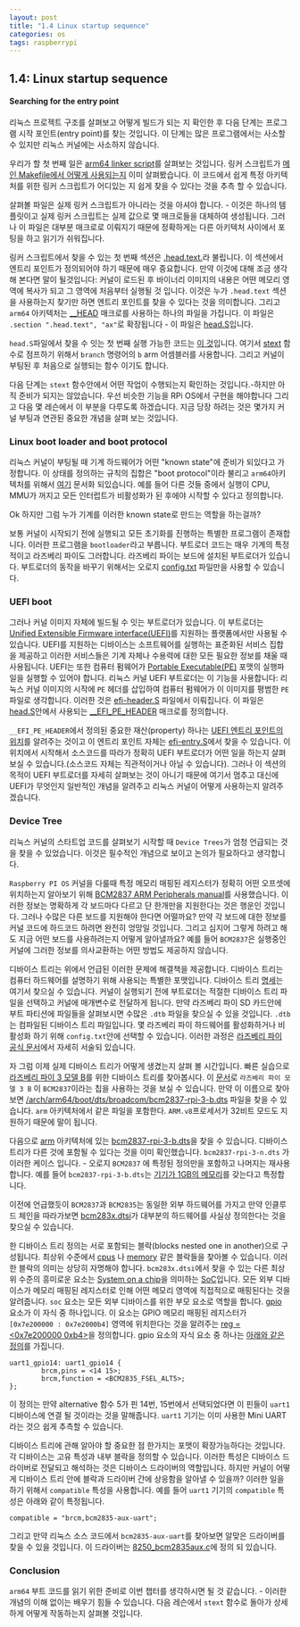 ```yaml
---
layout: post
title: "1.4 Linux startup sequence"
categories: os
tags: raspberrypi
---
```

## 1.4: Linux startup sequence

#### Searching for the entry point

리눅스 프로젝트 구조를 살펴보고 어떻게 빌드가 되는 지 확인한 후 다음 단계는 프로그램 시작 포인트(entry point)를 찾는 것입니다. 이 단계는 많은 프로그램에서는 사소할 수 있지만 리눅스 커널에는 사소하지 않습니다.

우리가 할 첫 번째 일은 [arm64 linker script](https://github.com/torvalds/linux/blob/v4.14/arch/arm64/kernel/vmlinux.lds.S)를 살펴보는 것입니다. 링커 스크립트가 [메인 Makefile에서 어떻게 사용되는지](https://github.com/torvalds/linux/blob/v4.14/Makefile#L970) 이미 살펴봤습니다. 이 코드에서 쉽게 특정 아키텍처를 위한 링커 스크립트가 어디있는 지 쉽게 찾을 수 있다는 것을 추측 할 수 있습니다.

살펴볼 파일은 실제 링커 스크립트가 아니라는 것을 아셔야 합니다. - 이것은 하나의 템플릿이고 실제 링커 스크립트는 실제 값으로 몇 매크로들을 대체하여 생성됩니다. 그러나 이 파일은 대부분 매크로로 이뤄지기 때문에 정확하게는 다른 아키텍처 사이에서 포팅을 하고 읽기가 쉬워집니다.

링커 스크립트에서 찾을 수 있는 첫 번째 섹션은 [.head.text.](https://github.com/torvalds/linux/blob/v4.14/arch/arm64/kernel/vmlinux.lds.S#L96)라 불립니다. 이 섹션에서 엔트리 포인트가 정의되어야 하기 때문에 매우 중요합니다. 만약 이것에 대해 조금 생각해 본다면 말이 될것입니다: 커널이 로드된 후 바이너리 이미지의 내용은 어떤 메모리 영역에 복사가 되고 그 영역에 처음부터 실행될 것 입니다. 이것은 누가 `.head.text` 섹션을 사용하는지 찾기만 하면 엔트리 포인트를 찾을 수 있다는 것을 의미합니다. 그리고 `arm64` 아키텍처는 [__HEAD](https://github.com/torvalds/linux/blob/v4.14/include/linux/init.h#L90) 매크로를 사용하는 하나의 파일을 가집니다. 이 파일은 `.section ".head.text", "ax"`로 확장됩니다 - 이 파일은 [head.S](https://github.com/torvalds/linux/blob/v4.14/arch/arm64/kernel/head.S)입니다.

`head.S`파일에서 찾을 수 잇는 첫 번째 실행 가능한 코드는 [이 것](https://github.com/torvalds/linux/blob/v4.14/arch/arm64/kernel/head.S#L85)입니다. 여기서 [stext](https://github.com/torvalds/linux/blob/v4.14/arch/arm64/kernel/head.S#L116) 함수로 점프하기 위해서 `branch` 명령어의 `b` arm 어셈블러를 사용합니다. 그리고 커널이 부팅된 후 처음으로 실행되는 함수 이기도 합니다.

다음 단계는 `stext` 함수안에서 어떤 작업이 수행되는지 확인하는 것입니다.-하지만 아직 준비가 되지는 않았습니다. 우선 비슷한 기능을 RPi OS에서 구현을 해야합니다 그리고 다음 몇 레슨에서 이 부분을 다루도록 하겠습니다. 지금 당장 하려는 것은 몇가지 커널 부팅과 연관된 중요한 개념을 살펴 보는 것입니다.

### Linux boot loader and boot protocol

리눅스 커널이 부팅될 때 기계 하드웨어가 어떤 "known state"에 준비가 되있다고 가정합니다. 이 상태를 정의하는 규칙의 집합은 "boot protocol"이라 불리고 `arm64`아키텍처를 위해서 [여기](https://github.com/torvalds/linux/blob/v4.14/Documentation/arm64/booting.txt) 문서화 되있습니다. 예를 들어 다른 것들 중에서 실행이 CPU, MMU가 꺼지고 모든 인터럽트가 비활성화가 된 후에야 시작할 수 있다고 정의합니다.

Ok 하지만 그럼 누가 기계를 이러한 known state로 만드는 역할을 하는걸까?

보통 커널이 시작되기 전에 실행되고 모든 초기화를 진행하는 특별한 프로그램이 존재합니다. 이러한 프로그램을 `bootloader`라고 부릅니다. 부트로더 코드는 매우 기계의 특정적이고 라즈베리 파이도 그러합니다. 라즈베리 파이는 보드에 설치된 부트로더가 있습니다. 부트로더의 동작을 바꾸기 위해서는 오로지 [config.txt](https://www.raspberrypi.org/documentation/configuration/config-txt/) 파일만을 사용할 수 있습니다.

 ### UEFI boot

그러나 커널 이미지 자체에 빌드될 수 잇는 부트로더가 있습니다. 이 부트로더는 [Unified Extensible Firmware interface(UEFI)](https://en.wikipedia.org/wiki/Unified_Extensible_Firmware_Interface)를 지원하는 플랫폼에서만 사용될 수 있습니다. UEFI를 지원하는 디바이스는 소프트웨어를 실행하는 표준화된 서비스 집합을 제공하고 이러한 서비스들은 기계 자체나 수용력에 대한 모든 필요한 정보를 채울 때 사용됩니다. UEFI는 또한 컴퓨터 펌웨어가 [Portable Executable(PE)](https://en.wikipedia.org/wiki/Portable_Executable) 포맷의 실행파일을 실행할 수 있어야 합니다. 리눅스 커널 UEFI 부트로더는 이 기능을 사용합니다: 리눅스 커널 이미지의 시작에 `PE` 헤더를 삽입하여 컴퓨터 펌웨어가 이 이미지를 평범한 `PE` 파일로 생각합니다. 이러한 것은 [efi-header.S](https://github.com/torvalds/linux/blob/v4.14/arch/arm64/kernel/efi-header.S) 파일에서 이뤄집니다. 이 파일은 [head.S](https://github.com/torvalds/linux/blob/v4.14/arch/arm64/kernel/head.S#L98)안에서 사용되는  [__EFI_PE_HEADER](https://github.com/torvalds/linux/blob/v4.14/arch/arm64/kernel/efi-header.S#L13) 매크로를 정의합니다.

`__EFI_PE_HEADER`에서 정의된 중요한 재산(property) 하나는 [UEFI 엔트리 포인트의 위치](https://github.com/torvalds/linux/blob/v4.14/arch/arm64/kernel/efi-header.S#L33)를 알려주는 것이고 이 엔트리 포인트 자체는 [efi-entry.S](https://github.com/torvalds/linux/blob/v4.14/arch/arm64/kernel/efi-entry.S#L32)에서 찾을 수 있습니다. 이 위치에서 시작해서 소스코드를 따라가 정확히 UEFI 부트로더가 어떤 일을 하는지 살펴보실 수 있습니다.(소스코드 자체는 직관적이거나 아닐 수 있습니다). 그러나 이 섹션의 목적이 UEFI 부트로더를 자세히 살펴보는 것이 아니기 때문에 여기서 멈추고 대신에 UEFI가 무엇인지 일반적인 개념을 알려주고 리눅스 커널이 어떻게 사용하는지 알려주겠습니다.

### Device Tree

리눅스 커널의 스타트업 코드를 살펴보기 시작할 때 `Device Trees`가 엄청 언급되는 것을 찾을 수 있었습니다. 이것은 필수적인 개념으로 보이고 논의가 필요하다고 생각합니다.

`Raspberry PI OS` 커널을 다룰때 특정 메모리 매핑된 레지스터가 정확히 어떤 오프셋에 위치하는지 알아보기 위해 [BCM2837 ARM Peripherals manual](https://github.com/raspberrypi/documentation/files/1888662/BCM2837-ARM-Peripherals.-.Revised.-.V2-1.pdf)를 사용했습니다. 이러한 정보는 명확하게 각 보드마다 다르고 단 한개만을 지원한다는 것은 행운인 것입니다. 그러나 수많은 다른 보드를 지원해야 한다면 어떨까요? 만약 각 보드에 대한 정보를 커널 코드에 하드코드 하려면 완전히 엉망일 것입니다. 그리고 심지어 그렇게 하려고 해도 지금 어떤 보드를 사용하려는지 어떻게 알아낼까요? 예를 들어 `BCM2837`은 실행중인 커널에 그러한 정보를 의사교환하는 어떤 방법도 제공하지 않습니다.

디바이스 트리는 위에서 언급된 이러한 문제에 해결책을 제공합니다. 디바이스 트리는 컴퓨터 하드웨어를 설명하기 위해 사용되는 특별한 포맷입니다. 디바이스 트리 [명세](https://www.devicetree.org/)는 여기서 찾으실 수 있습니다. 커널이 실행되기 전에 부트로더는 적절한 디바이스 트리 파일을 선택하고 커널에 매개변수로 전달하게 됩니다. 만약 라즈베리 파이 SD 카드안에 부트 파티션에 파일들을 살펴보시면 수많은 `.dtb` 파일을 찾으실 수 있을 것입니다. `.dtb`는 컴파일된 디바이스 트리 파일입니다. 몇 라즈베리 파이 하드웨어를 활성화하거나 비활성화 하기 위해 `config.txt`안에 선택할 수 있습니다. 이러한 과정은 [라즈베리 파이 공식 문서](https://www.raspberrypi.org/documentation/configuration/device-tree.md)에서 자세히 서술되 있습니다.

자 그럼 이제 실제 디바이스 트리가 어떻게 생겼는지 살펴 볼 시간입니다. 빠른 실습으로 [라즈베리 파이 3 모델 B](https://www.raspberrypi.org/products/raspberry-pi-3-model-b/)를 위한 디바이스 트리를 찾아봅시다. 이 [문서](https://www.raspberrypi.org/documentation/hardware/raspberrypi/bcm2837/README.md)로 `라즈베리 파이 모델 3 B` 이 `BCM2837`이라는 칩을 사용하는 것을 보실 수 있습니다. 만약 이 이름으로 찾아보면 [/arch/arm64/boot/dts/broadcom/bcm2837-rpi-3-b.dts](https://github.com/torvalds/linux/blob/v4.14/arch/arm64/boot/dts/broadcom/bcm2837-rpi-3-b.dts)  파일을 찾을 수 있습니다. `arm` 아키텍처에서 같은 파일을 포함한다. `ARM.v8`프로세서가 32비트 모드도 지원하기 때문에 말이 됩니다.

다음으로 [arm](https://github.com/torvalds/linux/tree/v4.14/arch/arm) 아키텍처에 있는 [bcm2837-rpi-3-b.dts](https://github.com/torvalds/linux/blob/v4.14/arch/arm/boot/dts/bcm2837-rpi-3-b.dts)을 찾을 수 있습니다. 디바이스 트리가 다른 것에 포함될 수 있다는 것을 이미 확인했습니다. `bcm2837-rpi-3-n.dts` 가 이러한 케이스 입니다. - 오로지 `BCM2837` 에 특정된 정의만을 포함하고 나머지는 재사용합니다. 예를 들어 `bcm2837-rpi-3-b.dts`는 [기기가 1GB의 메모리](https://github.com/torvalds/linux/blob/v4.14/arch/arm/boot/dts/bcm2837-rpi-3-b.dts#L18)를 갖는다고 특정합니다.

이전에 언급했듯이 `BCM2837`과 `BCM2835`는 동일한 외부 하드웨어를 가지고 만약 인클루드 체인을 따라가보면  [bcm283x.dtsi](https://github.com/torvalds/linux/blob/v4.14/arch/arm/boot/dts/bcm283x.dtsi)가 대부분의 하드웨어를 사실상 정의한다는 것을 찾으실 수 있습니다.

한 디바이스 트리 정의는 서로 포함되는 블락(blocks nested one in another)으로 구성됩니다. 최상위 수준에서 [cpus](https://github.com/torvalds/linux/blob/v4.14/arch/arm/boot/dts/bcm2837.dtsi#L30) 나 [memory](https://github.com/torvalds/linux/blob/v4.14/arch/arm/boot/dts/bcm2837-rpi-3-b.dts#L17) 같은 블락들을 찾아볼 수 있습니다. 이러한 블락의 의미는 상당히 자명해야 합니다. `bcm283x.dtsi`에서 찾을 수 있는 다른 최상위 수준의 흥미로운 요소는 [System on a chip](https://en.wikipedia.org/wiki/System_on_a_chip)을 의미하는 [SoC](https://github.com/torvalds/linux/blob/v4.14/arch/arm/boot/dts/bcm283x.dtsi#L52)입니다. 모든 외부 디바이스가 메모리 매핑된 레지스터로 인해 어떤 메모리 영역에 직접적으로 매핑된다는 것을 알려줍니다. `soc` 요소는 모든 외부 디바이스를 위한 부모 요소로 역할을 합니다. [gpio](https://github.com/torvalds/linux/blob/v4.14/arch/arm/boot/dts/bcm283x.dtsi#L147) 요소가 이 자식 중 하나입니다. 이 요소는 GPIO 메모리 매핑된 레지스터가 `[0x7e200000 : 0x7e2000b4]` 영역에 위치한다는 것을 알려주는 [reg = <0x7e200000 0xb4>](https://github.com/torvalds/linux/blob/v4.14/arch/arm/boot/dts/bcm283x.dtsi#L149)을 정의합니다. gpio 요소의 자식 요소 중 하나는 [아래와 같은 정의](https://github.com/torvalds/linux/blob/v4.14/arch/arm/boot/dts/bcm283x.dtsi#L474)를 가집니다.

```
uart1_gpio14: uart1_gpio14 {
        brcm,pins = <14 15>;
        brcm,function = <BCM2835_FSEL_ALT5>;
};
```

이 정의는 만약 alternative 함수 5가 핀 14번, 15번에서 선택되었다면 이 핀들이 `uart1` 디바이스에 연결 될 것이라는 것을 말해줍니다. `uart1` 기기는 이미 사용한 Mini UART라는 것으 쉽게 추측할 수 있습니다.

디바이스 트리에 관해 알아야 할 중요한 점 한가지는 포맷이 확장가능하다는 것입니다. 각 디바이스는 고유 특성과 내부 블락을 정의할 수 있습니다. 이러한 특성은 디바이스 드라이버로 전달되고 해석하는 것은 디바이스 드라이버의 역할입니다. 하지만 커널이 어떻게 디바이스 트리 안에 블락과 드라이버 간에 상응함을 알아낼 수 있을까? 이러한 일을 하기 위해서 `compatible` 특성을 사용합니다. 예를 들어 `uart1` 기기의 `compatible` 특성은 아래와 같이 특정됩니다.

```
compatible = "brcm,bcm2835-aux-uart";
```

그리고 만약 리눅스 소스 코드에서 `bcm2835-aux-uart`를 찾아보면 알맞은 드라이버를 찾을 수 있을 것입니다. 이 드라이버는 [8250_bcm2835aux.c](https://github.com/torvalds/linux/blob/v4.14/drivers/tty/serial/8250/8250_bcm2835aux.c)에 정의 되 있습니다.

### Conclusion

`arm64` 부트 코드를 읽기 위한 준비로 이번 챕터를 생각하시면 될 것 같습니다. - 이러한 개념의 이해 없이는 배우기 힘들 수 있습니다. 다음 레슨에서 `stext` 함수로 돌아가 상세하게 어떻게 작동하는지 살펴볼 것입니다.
